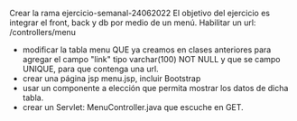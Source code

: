 Crear la rama ejercicio-semanal-24062022
El objetivo del ejercicio es integrar el front, back  y db por medio de un menú.
Habilitar un url: /controllers/menu
- modificar la tabla menu QUE ya creamos en clases anteriores para agregar el campo "link" tipo varchar(100) NOT NULL y que se campo UNIQUE, para que contenga una url.
- crear una página jsp menu.jsp, incluir Bootstrap
- usar un componente a elección que permita mostrar los datos de dicha tabla.
- crear un Servlet: MenuController.java que escuche en GET.
